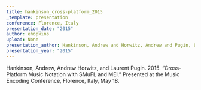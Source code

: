 ```yaml
---
title: hankinson_cross-platform_2015
_template: presentation
conference: Florence, Italy
presentation_date: "2015"
author: ehopkins
upload: None
presentation_author: Hankinson, Andrew and Horwitz, Andrew and Pugin, Laurent
presentation_year: "2015"
---
```

Hankinson, Andrew, Andrew Horwitz, and Laurent Pugin. 2015. “Cross-Platform Music Notation with SMuFL and MEI.” Presented at the Music Encoding Conference, Florence, Italy, May 18.